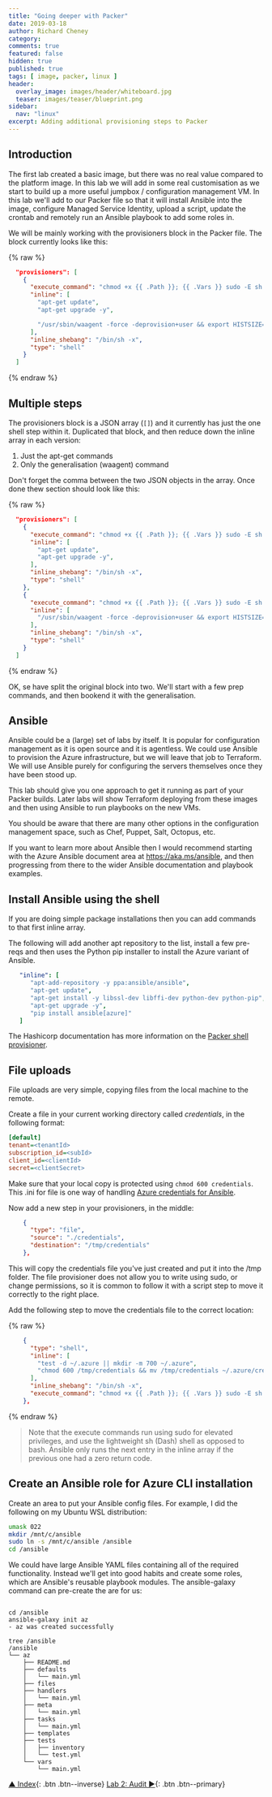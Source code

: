 ```yaml
---
title: "Going deeper with Packer"
date: 2019-03-18
author: Richard Cheney
category:
comments: true
featured: false
hidden: true
published: true
tags: [ image, packer, linux ]
header:
  overlay_image: images/header/whiteboard.jpg
  teaser: images/teaser/blueprint.png
sidebar:
  nav: "linux"
excerpt: Adding additional provisioning steps to Packer
---
```


## Introduction

The first lab created a basic image, but there was no real value compared to the platform image.  In this lab we will add in some real customisation as we start to build up a more useful jumpbox / configuration management VM.  In this lab we'll add to our Packer file so that it will install Ansible into the image, configure Managed Service Identity, upload a script, update the crontab and remotely run an Ansible playbook to add some roles in.

We will be mainly working with the provisioners block in the Packer file. The block currently looks like this:

{% raw %}

```json
  "provisioners": [
    {
      "execute_command": "chmod +x {{ .Path }}; {{ .Vars }} sudo -E sh '{{ .Path }}'",
      "inline": [
        "apt-get update",
        "apt-get upgrade -y",

        "/usr/sbin/waagent -force -deprovision+user && export HISTSIZE=0 && sync"
      ],
      "inline_shebang": "/bin/sh -x",
      "type": "shell"
    }
  ]
```

{% endraw %}

## Multiple steps

The provisioners block is a JSON array (`[]`) and it currently has just the one shell step within it.  Duplicated that block, and then reduce down the inline array in each version:

1. Just the apt-get commands
1. Only the generalisation (waagent) command

Don't forget the comma between the two JSON objects in the array.  Once done thew section should look like this:

{% raw %}

```json
  "provisioners": [
    {
      "execute_command": "chmod +x {{ .Path }}; {{ .Vars }} sudo -E sh '{{ .Path }}'",
      "inline": [
        "apt-get update",
        "apt-get upgrade -y",
      ],
      "inline_shebang": "/bin/sh -x",
      "type": "shell"
    },
    {
      "execute_command": "chmod +x {{ .Path }}; {{ .Vars }} sudo -E sh '{{ .Path }}'",
      "inline": [
        "/usr/sbin/waagent -force -deprovision+user && export HISTSIZE=0 && sync"
      ],
      "inline_shebang": "/bin/sh -x",
      "type": "shell"
    }
  ]
```

{% endraw %}

OK, se have split the original block into two.  We'll start with a few prep commands, and then bookend it with the generalisation.

## Ansible

Ansible could be a (large) set of labs by itself. It is popular for configuration management as it is open source and it is agentless. We could use Ansible to provision the  Azure infrastructure, but we will leave that job to Terraform.  We will use Ansible purely for configuring the servers themselves once they have been stood up.

This lab should give you one approach to get it running as part of your Packer builds.  Later labs will show Terraform deploying from these images and then using Ansible to run playbooks on the new VMs.

You should be aware that there are many other options in the configuration management space, such as Chef, Puppet, Salt, Octopus, etc.

If you want to learn more about Ansible then I would recommend starting with the Azure Ansible document area at <https://aka.ms/ansible>, and then progressing from there to the wider Ansible documentation and playbook examples.

## Install Ansible using the shell

If you are doing simple package installations then you can add commands to that first inline array.

The following will add another apt repository to the list, install a few pre-reqs and then uses the Python pip installer to install the Azure variant of Ansible.

```yaml
   "inline": [
      "apt-add-repository -y ppa:ansible/ansible",
      "apt-get update",
      "apt-get install -y libssl-dev libffi-dev python-dev python-pip",
      "apt-get upgrade -y",
      "pip install ansible[azure]"
   ]
```

The Hashicorp documentation has more information on the [Packer shell provisioner](https://www.packer.io/docs/provisioners/shell.html).

## File uploads

File uploads are very simple, copying files from the local machine to the remote.

Create a file in your current working directory called *credentials*, in the following format:

```ini
[default]
tenant=<tenantId>
subscription_id=<subId>
client_id=<clientId>
secret=<clientSecret>
```

Make sure that your local copy is protected using `chmod 600 credentials`.  This .ini for file is one way of handling [Azure credentials for Ansible](https://docs.ansible.com/ansible/latest/scenario_guides/guide_azure.html#authenticating-with-azure).

Now add a new step in your provisioners, in the middle:

```json
    {
      "type": "file",
      "source": "./credentials",
      "destination": "/tmp/credentials"
    },
```

This will copy the credentials file you've just created and put it into the /tmp folder.  The file provisioner does not allow you to write using sudo, or change permissions, so it is common to follow it with a script step to move it correctly to the right place.

Add the following step to move the credentials file to the correct location:

{% raw %}

```json
    {
      "type": "shell",
      "inline": [
        "test -d ~/.azure || mkdir -m 700 ~/.azure",
        "chmod 600 /tmp/credentials && mv /tmp/credentials ~/.azure/credentials"
      ],
      "inline_shebang": "/bin/sh -x",
      "execute_command": "chmod +x {{ .Path }}; {{ .Vars }} sudo -E sh '{{ .Path }}'"
    },
```

{% endraw %}

> Note that the execute commands run using sudo for elevated privileges, and use the lightweight sh (Dash) shell as opposed to bash. Ansible only runs the next entry in the inline array if the previous one had a zero return code.

## Create an Ansible role for Azure CLI installation

Create an area to put your Ansible config files.  For example, I did the following on my Ubuntu WSL distribution:

```bash
umask 022
mkdir /mnt/c/ansible
sudo ln -s /mnt/c/ansible /ansible
cd /ansible
```

We could have large Ansible YAML files containing all of the required functionality.  Instead we'll get into good habits and create some roles, which are Ansible's reusable playbook modules.  The ansible-galaxy command can pre-create the are for us:

<pre class="language-bash command-line" data-output="3-4,6-99" data-prompt="$"><code>
cd /ansible
ansible-galaxy init az
- az was created successfully

tree /ansible
/ansible
└── az
    ├── README.md
    ├── defaults
    │   └── main.yml
    ├── files
    ├── handlers
    │   └── main.yml
    ├── meta
    │   └── main.yml
    ├── tasks
    │   └── main.yml
    ├── templates
    ├── tests
    │   ├── inventory
    │   └── test.yml
    └── vars
        └── main.yml
</code></pre>



[▲ Index](../#labs){: .btn .btn--inverse} [Lab 2: Audit ►](../lab2){: .btn .btn--primary}